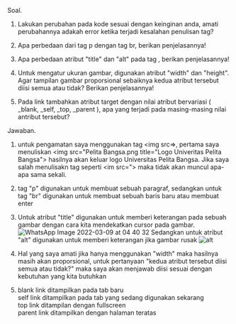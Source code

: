   Soal.
1.  Lakukan perubahan pada kode sesuai dengan keinginan anda, amati perubahannya adakah
error ketika terjadi kesalahan penulisan tag?

2.  Apa perbedaan dari tag p dengan tag br, berikan penjelasannya!
  
3.  Apa perbedaan atribut "title" dan "alt" pada tag <img>, berikan penjelasannya!
  
4.  Untuk mengatur ukuran gambar, digunakan atribut "width" dan "height". Agar tampilan gambar
proporsional sebaiknya kedua atribut tersebut diisi semua atau tidak? Berikan penjelasannya!
  
5.  Pada link tambahkan atribut target dengan nilai atribut bervariasi ( _blank, _self, _top,
_parent ), apa yang terjadi pada masing-masing nilai antribut tersebut?

  Jawaban.
  
1. untuk pengamatan saya menggunakan tag <img src=>, pertama saya menuliskan <img src="Pelita Bangsa.png title="Logo Univeritas Pelita Bangsa"> hasilnya akan keluar logo Universitas Pelita Bangsa. Jika saya salah menulisakn tag seperti <im src="> maka tidak akan muncul apa-apa sama sekali.
  
2.  tag "p" digunakan untuk membuat sebuah paragraf, sedangkan untuk tag "br" digunakan untuk membuat sebuah baris baru atau membuat enter
  
3.  Untuk atribut "title" digunakan untuk memberi keterangan pada sebuah gambar dengan cara kita mendekatkan cursor pada gambar. 
  ![WhatsApp Image 2022-03-09 at 04 40 32](https://user-images.githubusercontent.com/101261241/157443763-7465c208-e04d-434d-aab7-5c448ae43a86.jpeg)
  Sedangkan untuk atribut "alt" digunakan untuk memberi keterangan jika gambar rusak
  ![alt](https://user-images.githubusercontent.com/101261241/157443995-45f5609a-20cc-46a9-ab78-db9970e041aa.PNG)
  
4.  Hal yang saya amati jika hanya menggunakan "width" maka hasilnya masih akan proporsional, untuk pertanyaan "kedua atribut tersebut diisi semua atau tidak?" maka saya   akan menjawab diisi sesuai dengan kebutuhan yang kita butuhkan
  
5.  blank link ditampilkan pada tab baru <br>
    self link ditampilkan pada tab yang sedang digunakan sekarang <br>
    top link ditampilan dengan fullscreen<br>
    parent link ditampilkan dengan halaman teratas <br>
